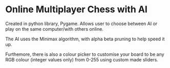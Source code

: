 # Online Multiplayer Chess with AI
Created in python library, Pygame. Allows user to choose between AI or play on the same computer/with others online.

The AI uses the Minimax algorithm, with alpha beta pruning to help speed it up. 

Furthemore, there is also a colour picker to customise your board to be any RGB colour (integer values only) from 0-255 using custom made sliders.


